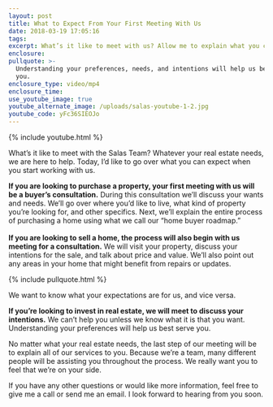 ```yaml
---
layout: post
title: What to Expect From Your First Meeting With Us
date: 2018-03-19 17:05:16
tags:
excerpt: What’s it like to meet with us? Allow me to explain what you can expect.
enclosure:
pullquote: >-
  Understanding your preferences, needs, and intentions will help us best serve
  you.
enclosure_type: video/mp4
enclosure_time:
use_youtube_image: true
youtube_alternate_image: /uploads/salas-youtube-1-2.jpg
youtube_code: yFc36SIEOJo
---
```


{% include youtube.html %}

What’s it like to meet with the Salas Team? Whatever your real estate needs, we are here to help. Today, I’d like to go over what you can expect when you start working with us.

**If you are looking to purchase a property, your first meeting with us will be a buyer’s consultation.** During this consultation we’ll discuss your wants and needs. We’ll go over where you’d like to live, what kind of property you’re looking for, and other specifics. Next, we’ll explain the entire process of purchasing a home using what we call our “home buyer roadmap.”<br><br>**If you are looking to sell a home, the process will also begin with us meeting for a consultation.** We will visit your property, discuss your intentions for the sale, and talk about price and value. We’ll also point out any areas in your home that might benefit from repairs or updates.

{% include pullquote.html %}

We want to know what your expectations are for us, and vice versa.

**If you’re looking to invest in real estate, we will meet to discuss your intentions.** We can’t help you unless we know what it is that you want. Understanding your preferences will help us best serve you.

No matter what your real estate needs, the last step of our meeting will be to explain all of our services to you. Because we’re a team, many different people will be assisting you throughout the process. We really want you to feel that we’re on your side.

If you have any other questions or would like more information, feel free to give me a call or send me an email. I look forward to hearing from you soon.